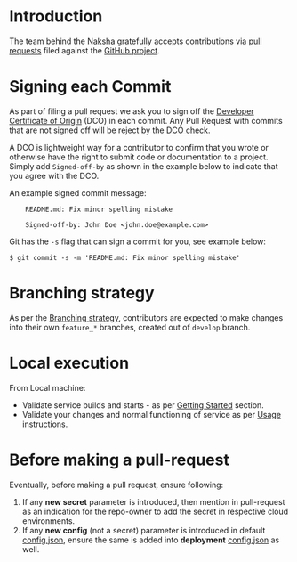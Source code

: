 # Introduction

The team behind the [Naksha](https://github.com/xeus2001/xyz-hub) gratefully accepts contributions via
[pull requests](https://help.github.com/articles/about-pull-requests/) filed against the
[GitHub project](https://github.com/xeus2001/xyz-hub/pulls).

# Signing each Commit

As part of filing a pull request we ask you to sign off the
[Developer Certificate of Origin](https://developercertificate.org/) (DCO) in each commit.
Any Pull Request with commits that are not signed off will be reject by the
[DCO check](https://probot.github.io/apps/dco/).

A DCO is lightweight way for a contributor to confirm that you wrote or otherwise have the right
to submit code or documentation to a project. Simply add `Signed-off-by` as shown in the example below
to indicate that you agree with the DCO.

An example signed commit message:

```
    README.md: Fix minor spelling mistake

    Signed-off-by: John Doe <john.doe@example.com>
```

Git has the `-s` flag that can sign a commit for you, see example below:

`$ git commit -s -m 'README.md: Fix minor spelling mistake'`

# Branching strategy

As per the [Branching strategy](docs/BRANCHING.md), contributors are expected to make changes into their own `feature_*` branches, created out of `develop` branch. 

# Local execution

From Local machine:
* Validate service builds and starts - as per [Getting Started](README.md#3-getting-started) section.
* Validate your changes and normal functioning of service as per [Usage](README.md#4-usage) instructions.

# Before making a pull-request

Eventually, before making a pull request, ensure following:

1. If any **new secret** parameter is introduced, then mention in pull-request as an indication for the repo-owner to add the secret in respective cloud environments.
2. If any **new config** (not a secret) parameter is introduced in default [config.json](xyz-hub-service/src/main/resources/config.json),
ensure the same is added into **deployment** [config.json](deployment/codedeploy/contents/.config/config.json) as well.
